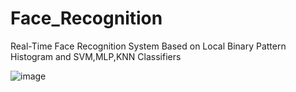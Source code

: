# Face_Recognition
Real-Time Face Recognition System Based on Local Binary Pattern Histogram and SVM,MLP,KNN Classifiers

![image](https://user-images.githubusercontent.com/54851310/193421547-55e00bd8-3c6a-4266-8fc5-d0a6667cd960.png)

